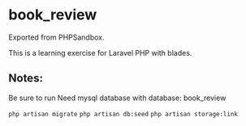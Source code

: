 # book_review
Exported from PHPSandbox.

This is a learning exercise for Laravel PHP with blades.

## Notes:

Be sure to run
Need mysql database with database: book_review

`php artisan migrate`
`php artisan db:seed`
`php artisan storage:link`

